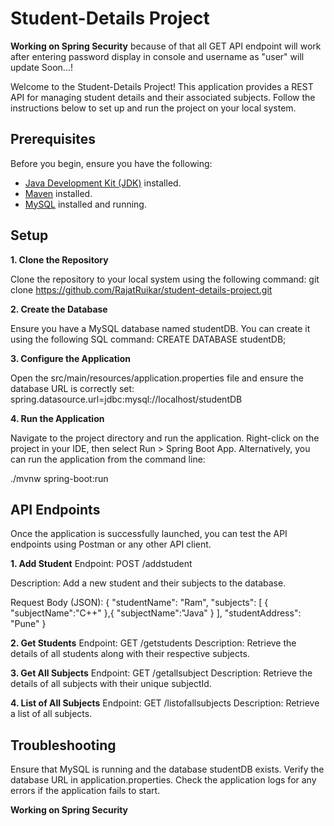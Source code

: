 # **Student-Details Project**


**Working on Spring Security** 
because of that all GET API endpoint will work after entering password display in console and username as "user"
will update Soon...!


Welcome to the Student-Details Project! This application provides a REST API for managing student details and their associated subjects. Follow the instructions below to set up and run the project on your local system.

## **Prerequisites**
Before you begin, ensure you have the following:

- [Java Development Kit (JDK)](https://www.oracle.com/java/technologies/javase-jdk11-downloads.html) installed.
- [Maven](https://maven.apache.org/) installed.
- [MySQL](https://dev.mysql.com/downloads/) installed and running.

## **Setup**
**1. Clone the Repository**

Clone the repository to your local system using the following command:
git clone https://github.com/RajatRuikar/student-details-project.git

**2. Create the Database**

Ensure you have a MySQL database named studentDB. You can create it using the following SQL command:
CREATE DATABASE studentDB;


**3. Configure the Application**

Open the src/main/resources/application.properties file and ensure the database URL is correctly set:
spring.datasource.url=jdbc:mysql://localhost/studentDB

**4. Run the Application**

Navigate to the project directory and run the application. Right-click on the project in your IDE, then select Run > Spring Boot App. Alternatively, you can run the application from the command line:

./mvnw spring-boot:run

## **API Endpoints**
Once the application is successfully launched, you can test the API endpoints using Postman or any other API client.

**1. Add Student**
Endpoint: POST /addstudent

Description: Add a new student and their subjects to the database.

Request Body (JSON):
{
    "studentName": "Ram",
    "subjects": [
        {
            "subjectName":"C++"
        },{
            "subjectName":"Java"
        }
    ],
    "studentAddress": "Pune"
}

**2. Get Students**
Endpoint: GET /getstudents
Description: Retrieve the details of all students along with their respective subjects.

**3. Get All Subjects**
Endpoint: GET /getallsubject
Description: Retrieve the details of all subjects with their unique subjectId.

**4. List of All Subjects**
Endpoint: GET /listofallsubjects
Description: Retrieve a list of all subjects.

## **Troubleshooting**
Ensure that MySQL is running and the database studentDB exists.
Verify the database URL in application.properties.
Check the application logs for any errors if the application fails to start.

**Working on Spring Security** 

